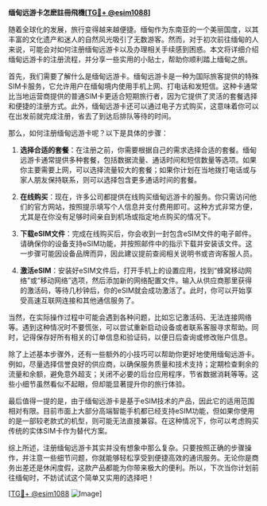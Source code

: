 **缅甸远游卡怎麽註冊飛機[[TG💪+ @esim1088](https://t.me/s/esim1088)]**

随着全球化的发展，旅行变得越来越便捷。缅甸作为东南亚的一个美丽国度，以其丰富的文化遗产和迷人的自然风光吸引了无数游客。然而，对于初次前往缅甸的人来说，可能会对如何注册缅甸远游卡以及办理相关手续感到困惑。本文将详细介绍缅甸远游卡的注册流程，并分享一些实用的小贴士，帮助你顺利踏上缅甸之旅。

首先，我们需要了解什么是缅甸远游卡。缅甸远游卡是一种为国际旅客提供的特殊SIM卡服务，它允许用户在缅甸境内使用手机上网、打电话和发短信。这种卡通常比当地运营商提供的普通SIM卡更适合短期旅行者，因为它提供了灵活的套餐选择和便捷的注册方式。此外，缅甸远游卡还可以通过电子方式购买，这意味着你可以在出发前就完成注册，省去了到达后排队等待的时间。

那么，如何注册缅甸远游卡呢？以下是具体的步骤：

1. **选择合适的套餐**：在注册之前，你需要根据自己的需求选择合适的套餐。缅甸远游卡通常提供多种套餐，包括数据流量、通话时间和短信数量等选项。如果你主要需要上网，可以选择流量较大的套餐；如果你计划在当地拨打电话或与家人朋友保持联系，则可以选择包含更多通话时间的套餐。

2. **在线购买**：现在，许多公司都提供在线购买缅甸远游卡的服务。你只需访问他们的官方网站，按照提示填写个人信息并支付费用即可。这种方式非常方便，尤其是在你没有足够时间亲自到机场或指定地点购买的情况下。

3. **下载eSIM文件**：完成在线购买后，你会收到一封包含eSIM文件的电子邮件。请确保你的设备支持eSIM功能，并按照邮件中的指示下载并安装该文件。这一步骤可能因设备品牌而异，因此建议提前查阅相关说明书或咨询客服人员。

4. **激活eSIM**：安装好eSIM文件后，打开手机上的设置应用，找到“蜂窝移动网络”或“移动网络”选项，然后添加新的网络配置文件。输入从供应商那里获得的激活码，等待几秒钟后，你的eSIM就会成功激活了。此时，你可以开始享受高速互联网连接和其他通信服务了。

当然，在实际操作过程中可能会遇到各种问题，比如忘记激活码、无法连接网络等。遇到这种情况时不要慌张，可以尝试重新启动设备或者联系客服寻求帮助。同时，记得保存好所有相关的订单信息和验证码，以便日后查询或修改账户信息。

除了上述基本步骤外，还有一些额外的小技巧可以帮助你更好地使用缅甸远游卡。例如，尽量选择信誉良好的供应商，以确保服务质量和技术支持；定期检查剩余的流量和余额，避免意外超支；关闭不必要的后台应用程序，节省数据消耗等等。这些小细节虽然看似不起眼，但却能显著提升你的旅行体验。

最后值得一提的是，由于缅甸远游卡是基于eSIM技术的产品，因此它的适用范围相对有限。目前市面上大部分高端智能手机都已经支持eSIM功能，但如果你使用的是一部较老款式的机型，则可能无法直接兼容。在这种情况下，你可以考虑购买传统的实体SIM卡作为替代方案。

综上所述，注册缅甸远游卡其实并没有想象中那么复杂。只要按照正确的步骤操作，并注意一些细节问题，你就能够轻松享受到便捷高效的通讯服务。无论你是商务出差还是休闲度假，这款产品都能为你带来极大的便利。所以，下次当你计划前往缅甸时，不妨试试这个简单又实用的选择吧！

[[TG💪+ @esim1088](https://t.me/s/esim1088) ![Image](https://i.postimg.cc/4NQfJmqS/Snipaste-2025-05-13-00-14-12.png)]